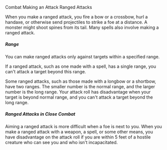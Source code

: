 Combat
Making an Attack
Ranged Attacks
<p>
  When you make a ranged attack, you fire a bow or a crossbow, hurl a handaxe, or otherwise send projectiles to strike a foe at a distance. A monster might shoot spines from its tail. Many spells also involve making a ranged attack.
</p>
<h5>Range</h5>
<p>
  You can make ranged attacks only against targets within a specified range.
</p>
<p>
  If a ranged attack, such as one made with a spell, has a single range, you can't attack a target beyond this range.
</p>
<p>
  Some ranged attacks, such as those made with a longbow or a shortbow, have two ranges. The smaller number is the normal range, and the larger number is the long range. Your attack roll has disadvantage when your target is beyond normal range, and you can't attack a target beyond the long range.
</p>
<h5>Ranged Attacks in Close Combat</h5>
<p>
  Aiming a ranged attack is more difficult when a foe is next to you. When you make a ranged attack with a weapon, a spell, or some other means, you have disadvantage on the attack roll if you are within 5 feet of a hostile creature who can see you and who isn't incapacitated.
</p>
